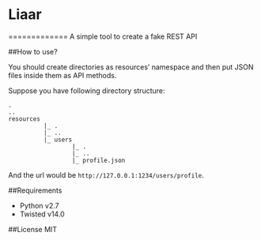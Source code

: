 # Liaar
=============
A simple tool to create a fake REST API


##How to use?

You should create directories as resources’ namespace and then put JSON files inside them as API methods.

Suppose you have following directory structure:

```
.
..
resources
          |_ .
          |_ ..
          |_ users
                  |_ .
                  |_ ..
                  |_ profile.json
```

And the url would be `http://127.0.0.1:1234/users/profile`.

##Requirements

- Python v2.7
- Twisted v14.0

##License
MIT
